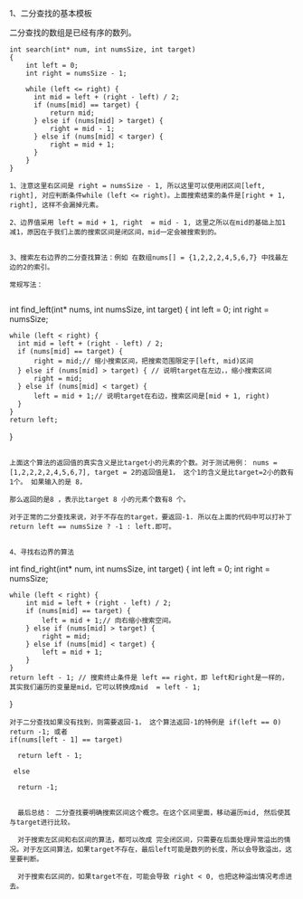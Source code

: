 1、二分查找的基本模板

二分查找的数组是已经有序的数列。

```
int search(int* num, int numsSize, int target)
{
    int left = 0;
    int right = numsSize - 1;
    
    while (left <= right) {
      int mid = left + (right - left) / 2;
      if (nums[mid] == target) {
          return mid;
      } else if (nums[mid] > target) {
          right = mid - 1;
      } else if (nums[mid] < targer) {
          right = mid + 1;
      }
    }
}

1、注意这里右区间是 right = numsSize - 1, 所以这里可以使用闭区间[left, right], 对应判断条件while (left <= right)。上面搜索结束的条件是[right + 1, right], 这样不会漏掉元素。

2、边界值采用 left = mid + 1, right  = mid - 1, 这里之所以在mid的基础上加1 减1，原因在于我们上面的搜索区间是闭区间，mid一定会被搜索到的。


3、搜索左右边界的二分查找算法：例如 在数组nums[] = {1,2,2,2,4,5,6,7} 中找最左边的2的索引。

常规写法：


```
int find_left(int* nums, int numsSize, int target)
{
    int left = 0;
    int right = numsSize;
    
    while (left < right) {
      int mid = left + (right - left) / 2;
      if (nums[mid] == target) {
          right = mid;// 缩小搜索区间，把搜索范围限定于[left, mid)区间
      } else if (nums[mid] > target) { // 说明target在左边，，缩小搜索区间
          right = mid;
      } else if (nums[mid] < target) {
          left = mid + 1;// 说明target在右边，搜索区间是[mid + 1, right)
      }
    }
    return left;
}
```

上面这个算法的返回值的真实含义是比target小的元素的个数。对于测试用例： nums = [1,2,2,2,2,4,5,6,7], target = 2的返回值是1， 这个1的含义是比target=2小的数有1个。 如果输入的是 8，

那么返回的是8 ，表示比target 8 小的元素个数有8 个。

对于正常的二分查找来说，对于不存在的target，要返回-1. 所以在上面的代码中可以打补丁 return left == numsSize ? -1 : left.即可。


4、寻找右边界的算法

```
int find_right(int* num, int numsSize, int target)
{
    int left = 0;
    int right = numsSize;
    
    while (left < right) {
        int mid = left + (right - left) / 2;
        if (nums[mid] == target) {
            left = mid + 1;// 向右缩小搜索空间。
        } else if (nums[mid] > target) {
            right = mid;
        } else if (nums[mid] < target) {
            left = mid + 1;
        }
    }
    return left - 1; // 搜索终止条件是 left == right，即 left和right是一样的， 其实我们遍历的变量是mid，它可以转换成mid  = left - 1;
}

```
对于二分查找如果没有找到，则需要返回-1， 这个算法返回-1的特例是 if(left == 0) return -1; 或者 
if(nums[left - 1] == target) 

  return left - 1;
  
 else 
 
  return -1;
  
  
  最后总结： 二分查找要明确搜索区间这个概念。在这个区间里面，移动遍历mid, 然后使其与target进行比较。
  
  对于搜索左区间和右区间的算法，都可以改成 完全闭区间，只需要在后面处理异常溢出的情况。对于左区间算法，如果target不存在，最后left可能是数列的长度，所以会导致溢出，这里要判断。
  
  对于搜索右区间的，如果target不在，可能会导致 right < 0, 也把这种溢出情况考虑进去。
  
  
  
